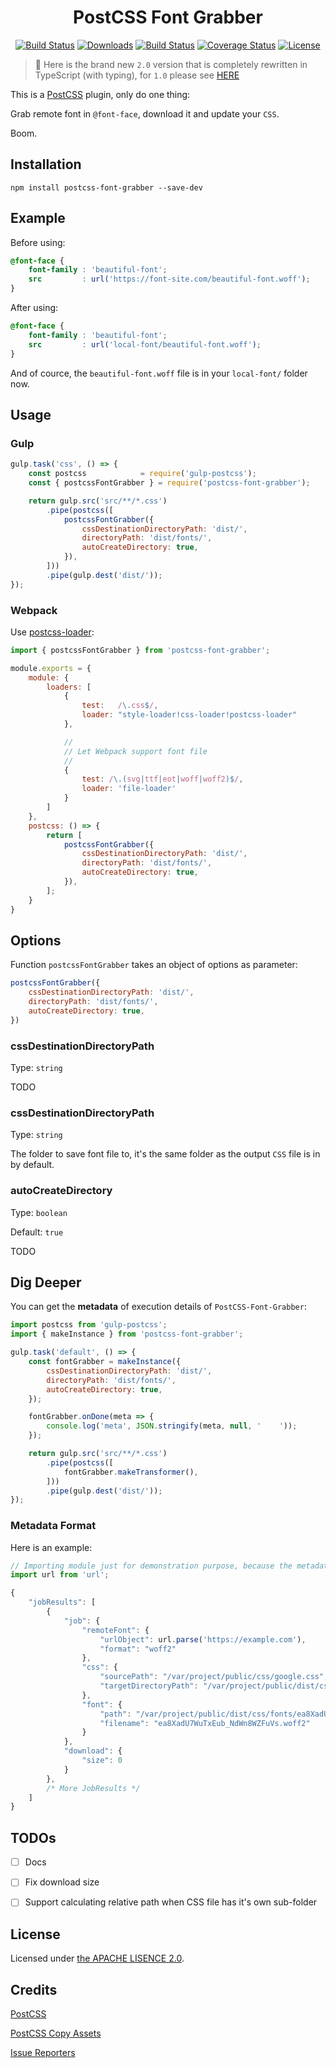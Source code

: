 <h1 align=center>
    PostCSS Font Grabber
</h1>

<p align="center">
  <a href="https://www.npmjs.com/package/postcss-font-grabber"><img src="https://img.shields.io/npm/v/postcss-font-grabber.svg?style=flat-square" alt="Build Status"></a>
  <a href="https://www.npmjs.com/package/postcss-font-grabber"><img src="https://img.shields.io/npm/dt/postcss-font-grabber.svg?style=flat-square" alt="Downloads"></a>
  <a href="https://travis-ci.org/AaronJan/postcss-font-grabber"><img src="https://img.shields.io/travis/AaronJan/postcss-font-grabber.svg?style=flat-square" alt="Build Status"></a>
  <a href="https://coveralls.io/github/AaronJan/postcss-font-grabber?branch=master"><img src="https://img.shields.io/coveralls/AaronJan/postcss-font-grabber.svg?style=flat-square" alt="Coverage Status"></a>
  <a href="https://www.npmjs.com/package/postcss-font-grabber"><img src="https://img.shields.io/npm/l/postcss-font-grabber.svg?style=flat-square" alt="License"></a>
</p>

> 🎉 Here is the brand new `2.0` version that is completely rewritten in TypeScript (with typing), for `1.0` please see [HERE](https://github.com/AaronJan/postcss-font-grabber/tree/v1.x)

This is a [PostCSS](https://github.com/postcss/postcss) plugin, only do one thing:

Grab remote font in `@font-face`, download it and update your `CSS`.

Boom.


## Installation

```
npm install postcss-font-grabber --save-dev
```

## Example

Before using:

```css
@font-face {
    font-family : 'beautiful-font';
    src         : url('https://font-site.com/beautiful-font.woff');
}
```

After using:

```css
@font-face {
    font-family : 'beautiful-font';
    src         : url('local-font/beautiful-font.woff');
}
```

And of cource, the `beautiful-font.woff` file is in your `local-font/` folder now.


## Usage

### Gulp

```javascript
gulp.task('css', () => {
    const postcss            = require('gulp-postcss');
    const { postcssFontGrabber } = require('postcss-font-grabber');

    return gulp.src('src/**/*.css')
        .pipe(postcss([
            postcssFontGrabber({
                cssDestinationDirectoryPath: 'dist/',
                directoryPath: 'dist/fonts/',
                autoCreateDirectory: true,
            }),
        ]))
        .pipe(gulp.dest('dist/'));
});
```


### Webpack

Use [postcss-loader](https://github.com/postcss/postcss-loader):

```javascript
import { postcssFontGrabber } from 'postcss-font-grabber';

module.exports = {
    module: {
        loaders: [
            {
                test:   /\.css$/,
                loader: "style-loader!css-loader!postcss-loader"
            },

            //
            // Let Webpack support font file
            //
            {
                test: /\.(svg|ttf|eot|woff|woff2)$/,
                loader: 'file-loader'
            }
        ]
    },
    postcss: () => {
        return [
            postcssFontGrabber({
                cssDestinationDirectoryPath: 'dist/',
                directoryPath: 'dist/fonts/',
                autoCreateDirectory: true,
            }),
        ];
    }
}
```


## Options

Function `postcssFontGrabber` takes an object of options as parameter:

```javascript
postcssFontGrabber({
    cssDestinationDirectoryPath: 'dist/',
    directoryPath: 'dist/fonts/',
    autoCreateDirectory: true,
})
```

### cssDestinationDirectoryPath

Type: `string`

TODO

### cssDestinationDirectoryPath

Type: `string`

The folder to save font file to, it's the same folder as the output `CSS` file is in by default.

### autoCreateDirectory

Type: `boolean`

Default: `true`

TODO


## Dig Deeper

You can get the **metadata** of execution details of `PostCSS-Font-Grabber`:

```javascript
import postcss from 'gulp-postcss';
import { makeInstance } from 'postcss-font-grabber';

gulp.task('default', () => {
    const fontGrabber = makeInstance({
        cssDestinationDirectoryPath: 'dist/',
        directoryPath: 'dist/fonts/',
        autoCreateDirectory: true,
    });

    fontGrabber.onDone(meta => {
        console.log('meta', JSON.stringify(meta, null, '    '));
    });

    return gulp.src('src/**/*.css')
        .pipe(postcss([
            fontGrabber.makeTransformer(),
        ]))
        .pipe(gulp.dest('dist/'));
});
```

### Metadata Format

Here is an example:

```javascript
// Importing module just for demonstration purpose, because the metadata contains URL object.
import url from 'url';

{
    "jobResults": [
        {
            "job": {
                "remoteFont": {
                    "urlObject": url.parse('https://example.com'),
                    "format": "woff2"
                },
                "css": {
                    "sourcePath": "/var/project/public/css/google.css",
                    "targetDirectoryPath": "/var/project/public/dist/css/fonts"
                },
                "font": {
                    "path": "/var/project/public/dist/css/fonts/ea8XadU7WuTxEub_NdWn8WZFuVs.woff2",
                    "filename": "ea8XadU7WuTxEub_NdWn8WZFuVs.woff2"
                }
            },
            "download": {
                "size": 0
            }
        },
        /* More JobResults */
    ]
}
```


## TODOs

- [ ] Docs
- [ ] Fix download size
- [ ] Support calculating relative path when CSS file has it's own sub-folder


## License

Licensed under [the APACHE LISENCE 2.0](http://www.apache.org/licenses/LICENSE-2.0).


## Credits

[PostCSS](https://github.com/postcss/postcss)

[PostCSS Copy Assets](https://github.com/shutterstock/postcss-copy-assets)

[Issue Reporters](https://github.com/AaronJan/postcss-font-grabber/issues)
